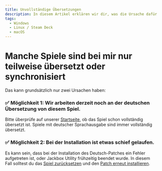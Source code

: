 ```yaml
---
title: Unvollständige Übersetzungen
description: In diesem Artikel erklären wir dir, was die Ursache dafür sein kann, dass manche Spiele nur teilweise übersetzt oder synchronisiert sind.
tags:
  - Windows
  - Linux / Steam Deck
  - macOS
---
```


# Manche Spiele sind bei mir nur teilweise übersetzt oder synchronisiert

Das kann grundsätzlich nur zwei Ursachen haben:

### ✅ Möglichkeit 1: Wir arbeiten derzeit noch an der deutschen Übersetzung von diesem Spiel.

Bitte überprüfe auf unserer [Startseite](https://jackboxpatch.de/index.html#games), ob das Spiel schon vollständig übersetzt ist. Spiele mit deutscher Sprachausgabe sind immer vollständig übersetzt.

### ✅ Möglichkeit 2: Bei der Installation ist etwas schief gelaufen.

Es kann sein, dass bei der Installation des Deutsch-Patches ein Fehler aufgetreten ist, oder Jackbox Utility frühzeitig beendet wurde. In diesem Fall solltest du das [Spiel zurücksetzen](/Deinstallation/JackboxUtility) und den [Patch erneut installieren](/Installation/JackboxUtility).